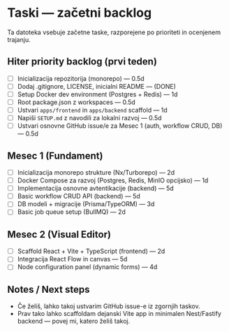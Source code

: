 # Taski — začetni backlog

Ta datoteka vsebuje začetne taske, razporejene po prioriteti in ocenjenem trajanju.

## Hiter priority backlog (prvi teden)
- [ ] Inicializacija repozitorija (monorepo) — 0.5d
- [ ] Dodaj .gitignore, LICENSE, inicialni README — (DONE)
- [ ] Setup Docker dev environment (Postgres + Redis) — 1d
- [ ] Root package.json z workspaces — 0.5d
- [ ] Ustvari `apps/frontend` in `apps/backend` scaffold — 1d
- [ ] Napiši `SETUP.md` z navodili za lokalni razvoj — 0.5d
- [ ] Ustvari osnovne GitHub issue/e za Mesec 1 (auth, workflow CRUD, DB) — 0.5d

## Mesec 1 (Fundament)
- [ ] Inicializacija monorepo strukture (Nx/Turborepo) — 2d
- [ ] Docker Compose za razvoj (Postgres, Redis, MinIO opcijsko) — 1d
- [ ] Implementacija osnovne avtentikacije (backend) — 5d
- [ ] Basic workflow CRUD API (backend) — 5d
- [ ] DB modeli + migracije (Prisma/TypeORM) — 3d
- [ ] Basic job queue setup (BullMQ) — 2d

## Mesec 2 (Visual Editor)
- [ ] Scaffold React + Vite + TypeScript (frontend) — 2d
- [ ] Integracija React Flow in canvas — 5d
- [ ] Node configuration panel (dynamic forms) — 4d

## Notes / Next steps
- Če želiš, lahko takoj ustvarim GitHub issue-e iz zgornjih taskov.
- Prav tako lahko scaffoldam dejanski Vite app in minimalen Nest/Fastify backend — povej mi, katero želiš takoj.

